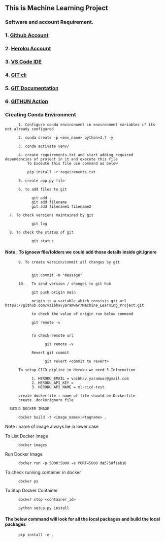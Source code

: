 ## This is Machine Learning Project 

### Software and account Requirement.
    
    
###    1. [Github Account](https://github.com/)
###    2. [Heroku Account](https://id.heroku.com/login)
###    3. [VS Code IDE](https://code.visualstudio.com/)
###    4. [GIT cli](https://git-scm.com/downloads)   
###    5. [GIT Documentation](https://git-scm.com/docs/gittutorial)
###    6. [GITHUN Action](https://docs.github.com/en/actions/learn-github-actions/understanding-github-actions)


### Creating Conda Environment

```
      1. Configure conda environment in environment variables if its not already configured
```

```
      2. conda create -p <env_name> python=3.7 -y
```

```
      3. conda activate venv/

```

```
      4. create requirements.txt and start adding required dependencies of project in it and execute this file
          To Exceute this file use command as below

          pip install -r requirements.txt
```

```
      5. create app.py file
```

```
      6. to add files to git

            git add .
            git add filename
            git add filename1 filename2
```

      7. To check versions maintained by git

```
            git log
```

      8. To check the status of git

```
            git status
```

#### Note : To ignoew file/folders we could add those details inside git.ignore


```
      9. To create version/commit all changes by git


            git commit -m "message"
```


```
      10.   To send version / changes to git hub

            git push origin main

            origin is a variable which consists git url https://github.com/vaibhavyaramwar/Machine_Learning_Project.git

            to check the value of origin run below command

            git remote -v
```

```

            To check remote url 

                  git remote -v
```

```
            Revert git commit

                  git revert <commit to revert>

```

```
      To setup CICD pipline in Heroku we need 3 Information

            1. HEROKU_EMAIL = vaibhav.yaramwar@gmail.com
            2. HEROKU_API_KEY = 
            3. HEROKU_API_NAME = ml-cicd-test

```

```
      create dockerfile : name of file should be Dockerfile
      create .dockerignore file
```

      BUILD DOCKER IMAGE

```
      docker build -t <image_name>:<tagname> .
```

Note : name of image always be in lower case


To List Docker Image

```
      docker images

```

Run Docker Image

```
      docker run -p 5000:5000 -e PORT=5000 da5758f1ab10
```

To check running container in docker

```
      docker ps
```

To Stop Docker Container

```
      docker stop <container_id>
```

```
      python setup.py install
```


#### The below command will look for all the local packages and build the local packages

```
      pip install -e .
```

